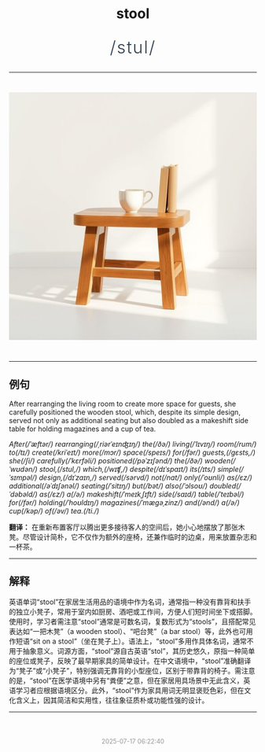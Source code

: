 <div align="center">

# stool

<div style="margin: 30px 0;">
<h1 style="font-size: 2.5em; font-weight: 300; letter-spacing: 2px; margin: 0; color: #2c3e50;">
/stul/
</h1>
</div>

</div>

---

<div align="center" style="margin: 40px 0;">

![stool](images/stool.png)

</div>

---

## 例句

After rearranging the living room to create more space for guests, she carefully positioned the wooden stool, which, despite its simple design, served not only as additional seating but also doubled as a makeshift side table for holding magazines and a cup of tea.

*After(/ˈæftər/) rearranging(/ˌriərˈeɪnʤɪŋ/) the(/ðə/) living(/ˈlɪvɪŋ/) room(/rum/) to(/tɪ/) create(/kriˈeɪt/) more(/mɔr/) space(/speɪs/) for(/fər/) guests,(/gɛsts,/) she(/ʃi/) carefully(/ˈkɛrfəli/) positioned(/pəˈzɪʃənd/) the(/ðə/) wooden(/ˈwʊdən/) stool,(/stul,/) which,(/wɪʧ,/) despite(/dɪˈspaɪt/) its(/ɪts/) simple(/ˈsɪmpəl/) design,(/dɪˈzaɪn,/) served(/sərvd/) not(/nɑt/) only(/ˈoʊnli/) as(/ɛz/) additional(/əˈdɪʃənəl/) seating(/ˈsitɪŋ/) but(/bət/) also(/ˈɔlsoʊ/) doubled(/ˈdəbəld/) as(/ɛz/) a(/ə/) makeshift(/ˈmeɪkˌʃɪft/) side(/saɪd/) table(/ˈteɪbəl/) for(/fər/) holding(/ˈhoʊldɪŋ/) magazines(/ˈmægəˌzinz/) and(/ənd/) a(/ə/) cup(/kəp/) of(/əv/) tea.(/ti./)*

**翻译：** 在重新布置客厅以腾出更多接待客人的空间后，她小心地摆放了那张木凳。尽管设计简朴，它不仅作为额外的座椅，还兼作临时的边桌，用来放置杂志和一杯茶。

---

## 解释

英语单词“stool”在家居生活用品的语境中作为名词，通常指一种没有靠背和扶手的独立小凳子，常用于室内如厨房、酒吧或工作间，方便人们短时间坐下或搭脚。使用时，学习者需注意“stool”通常是可数名词，复数形式为“stools”，且搭配常见表达如“一把木凳”（a wooden stool）、“吧台凳”（a bar stool）等，此外也可用作短语“sit on a stool”（坐在凳子上）。语法上，“stool”多用作具体名词，通常不用于抽象意义。词源方面，“stool”源自古英语“stol”，其历史悠久，原指一种简单的座位或凳子，反映了最早期家具的简单设计。在中文语境中，“stool”准确翻译为“凳子”或“小凳子”，特别强调无靠背的小型座位，区别于带靠背的椅子。需注意的是，“stool”在医学语境中另有“粪便”之意，但在家居用具场景中无此含义，英语学习者应根据语境区分。此外，“stool”作为家具用词无明显褒贬色彩，但在文化含义上，因其简洁和实用性，往往象征质朴或功能性强的设计。


---

<div align="center" style="margin-top: 50px;">
<small style="color: #999; font-size: 0.9em;">2025-07-17 06:22:40</small>
</div>
